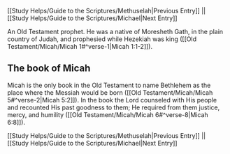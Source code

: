 [[Study Helps/Guide to the Scriptures/Methuselah|Previous Entry]]  ||  [[Study Helps/Guide to the Scriptures/Michael|Next Entry]]

 An Old Testament prophet. He was a native of Moresheth Gath, in the plain country of Judah, and prophesied while Hezekiah was king ([[Old Testament/Micah/Micah 1#^verse-1|Micah 1:1-2]]).

## The book of Micah

 Micah is the only book in the Old Testament to name Bethlehem as the place where the Messiah would be born ([[Old Testament/Micah/Micah 5#^verse-2|Micah 5:2]]). In the book the Lord counseled with His people and recounted His past goodness to them; He required from them justice, mercy, and humility ([[Old Testament/Micah/Micah 6#^verse-8|Micah 6:8]]).

[[Study Helps/Guide to the Scriptures/Methuselah|Previous Entry]]  ||  [[Study Helps/Guide to the Scriptures/Michael|Next Entry]]